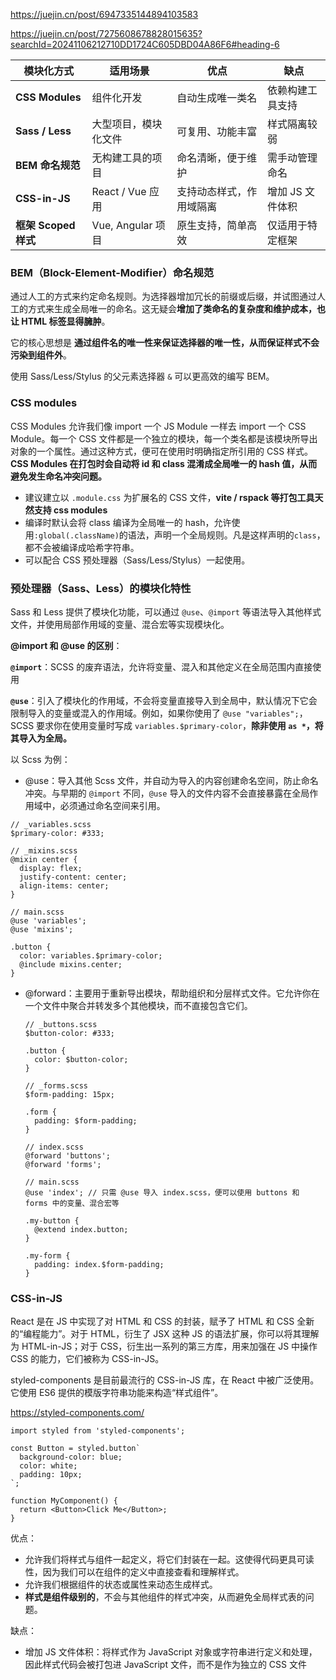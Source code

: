 https://juejin.cn/post/6947335144894103583

https://juejin.cn/post/7275608678828015635?searchId=20241106212710DD1724C605DBD04A86F6#heading-6



| 模块化方式           | 适用场景             | 优点                     | 缺点             |
| -------------------- | -------------------- | ------------------------ | ---------------- |
| **CSS Modules**      | 组件化开发           | 自动生成唯一类名         | 依赖构建工具支持 |
| **Sass / Less**      | 大型项目，模块化文件 | 可复用、功能丰富         | 样式隔离较弱     |
| **BEM 命名规范**     | 无构建工具的项目     | 命名清晰，便于维护       | 需手动管理命名   |
| **CSS-in-JS**        | React / Vue 应用     | 支持动态样式，作用域隔离 | 增加 JS 文件体积 |
| **框架 Scoped 样式** | Vue, Angular 项目    | 原生支持，简单高效       | 仅适用于特定框架 |



### BEM（Block-Element-Modifier）命名规范

通过人工的方式来约定命名规则。为选择器增加冗长的前缀或后缀，并试图通过人工的方式来生成全局唯一的命名。这无疑会**增加了类命名的复杂度和维护成本，也让 HTML 标签显得臃肿**。

它的核心思想是 **通过组件名的唯一性来保证选择器的唯一性，从而保证样式不会污染到组件外**。

使用 Sass/Less/Stylus 的父元素选择器 `&` 可以更高效的编写 BEM。



### CSS modules

CSS Modules 允许我们像 import 一个 JS Module 一样去 import 一个 CSS Module。每一个 CSS 文件都是一个独立的模块，每一个类名都是该模块所导出对象的一个属性。通过这种方式，便可在使用时明确指定所引用的 CSS 样式。**CSS Modules 在打包时会自动将 id 和 class 混淆成全局唯一的 hash 值，从而避免发生命名冲突问题。**

- 建议建立以 `.module.css` 为扩展名的 CSS 文件，**vite / rspack 等打包工具天然支持 css modules**
- 编译时默认会将 class 编译为全局唯一的 hash，允许使用`:global(.className)`的语法，声明一个全局规则。凡是这样声明的`class`，都不会被编译成哈希字符串。
- 可以配合 CSS 预处理器（Sass/Less/Stylus）一起使用。



### 预处理器（Sass、Less）的模块化特性

Sass 和 Less 提供了模块化功能，可以通过 `@use`、`@import` 等语法导入其他样式文件，并使用局部作用域的变量、混合宏等实现模块化。

**@import 和 @use 的区别**：

**`@import`**：SCSS 的废弃语法，允许将变量、混入和其他定义在全局范围内直接使用

**`@use`**：引入了模块化的作用域，不会将变量直接导入到全局中，默认情况下它会限制导入的变量或混入的作用域。例如，如果你使用了 `@use "variables";`，SCSS 要求你在使用变量时写成 `variables.$primary-color`，**除非使用 `as *`，将其导入为全局。**



以 Scss 为例：

- @use：导入其他 Scss 文件，并自动为导入的内容创建命名空间，防止命名冲突。与早期的 `@import` 不同，`@use` 导入的文件内容不会直接暴露在全局作用域中，必须通过命名空间来引用。

```
// _variables.scss
$primary-color: #333;

// _mixins.scss
@mixin center {
  display: flex;
  justify-content: center;
  align-items: center;
}

// main.scss
@use 'variables';
@use 'mixins';

.button {
  color: variables.$primary-color;
  @include mixins.center;
}
```

- @forward：主要用于重新导出模块，帮助组织和分层样式文件。它允许你在一个文件中聚合并转发多个其他模块，而不直接包含它们。

  ```
  // _buttons.scss
  $button-color: #333;
  
  .button {
    color: $button-color;
  }
  
  // _forms.scss
  $form-padding: 15px;
  
  .form {
    padding: $form-padding;
  }
  
  // index.scss
  @forward 'buttons';
  @forward 'forms';
  
  // main.scss
  @use 'index'; // 只需 @use 导入 index.scss，便可以使用 buttons 和 forms 中的变量、混合宏等
  
  .my-button {
    @extend index.button;
  }
  
  .my-form {
    padding: index.$form-padding;
  }
  ```

  


###  CSS-in-JS 

React 是在  JS 中实现了对 HTML 和 CSS 的封装，赋予了 HTML 和 CSS 全新的“编程能力”。对于 HTML，衍生了 JSX 这种 JS 的语法扩展，你可以将其理解为 HTML-in-JS；对于 CSS，衍生出一系列的第三方库，用来加强在 JS 中操作 CSS 的能力，它们被称为 CSS-in-JS。

styled-components 是目前最流行的 CSS-in-JS 库，在 React 中被广泛使用。它使用 ES6 提供的模版字符串功能来构造“样式组件”。

https://styled-components.com/

```
import styled from 'styled-components';

const Button = styled.button`
  background-color: blue;
  color: white;
  padding: 10px;
`;

function MyComponent() {
  return <Button>Click Me</Button>;
}

```

优点：

-  允许我们将样式与组件一起定义，将它们封装在一起。这使得代码更具可读性，因为我们可以在组件的定义中直接查看和理解样式。
- 允许我们根据组件的状态或属性来动态生成样式。
- **样式是组件级别的**，不会与其他组件的样式冲突，从而避免全局样式表的问题。

缺点：

- 增加 JS 文件体积：将样式作为 JavaScript 对象或字符串进行定义和处理，因此样式代码会被打包进 JavaScript 文件，而不是作为独立的 CSS 文件
